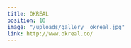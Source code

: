 ```yaml
---
title: OKREAL
position: 10
image: "/uploads/gallery__okreal.jpg"
link: http://www.okreal.co/
---
```


